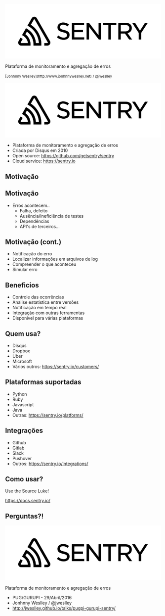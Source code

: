 <!-- .slide: data-background="images/sentry-pattern.png" data-background-repeat="repeat" data-background-transition="zoom" data-background-color="white" data-background-size="200px" -->
![Sentry logo](images/sentry-logo.png) <!-- .element: height="100" -->

Plataforma de monitoramento e agregação de erros

<small>
[Jonhnny Weslley](http://www.jonhnnyweslley.net) / @jweslley
</small>



<!-- .slide: data-background="images/sentry-pattern.png" data-background-repeat="repeat" data-background-color="white" data-background-size="200px" -->
![Sentry logo](images/sentry-logo.png) <!-- .element: height="100" -->

- Plataforma de monitoramento e agregação de erros
- Criada por Disqus em 2010
- Open source: https://github.com/getsentry/sentry
- Cloud service: https://sentry.io



<!-- .slide: data-background="images/sentry-pattern.png" data-background-repeat="repeat" data-background-color="white" data-background-size="200px" -->
## Motivação



<!-- .slide: data-background="images/houston.gif" data-background-color="white" -->



<!-- .slide: data-background="images/sentry-pattern.png" data-background-repeat="repeat" data-background-color="white" data-background-size="200px" -->
## Motivação

- Erros acontecem..
  - Falha, defeito
  - Ausência/ineficiência de testes
  - Dependências
  - API's de terceiros...



<!-- .slide: data-background="images/sentry-pattern.png" data-background-repeat="repeat" data-background-color="white" data-background-size="200px" -->
## Motivação (cont.)

- Notificação do erro
- Localizar informações em arquivos de log
- Compreender o que aconteceu
- Simular erro



<!-- .slide: data-background="images/sentry-pattern.png" data-background-repeat="repeat" data-background-color="white" data-background-size="200px" -->
## Beneficios

- Controle das ocorrências
- Analise estatistica entre versões
- Notificação em tempo real
- Integração com outras ferramentas
- Disponivel para várias plataformas



<!-- .slide: data-background="images/sentry-pattern.png" data-background-repeat="repeat" data-background-color="white" data-background-size="200px" -->
## Quem usa?

- Disqus
- Dropbox
- Uber
- Microsoft
- Vários outros: https://sentry.io/customers/



<!-- .slide: data-background="images/sentry-pattern.png" data-background-repeat="repeat" data-background-color="white" data-background-size="200px" -->
## Plataformas suportadas

- Python
- Ruby
- Javascript
- Java
- Outras: https://sentry.io/platforms/



<!-- .slide: data-background="images/sentry-pattern.png" data-background-repeat="repeat" data-background-color="white" data-background-size="200px" -->
## Integrações

- Github
- Gitlab
- Slack
- Pushover
- Outros: https://sentry.io/integrations/



<!-- .slide: data-background="images/sentry-pattern.png" data-background-repeat="repeat" data-background-color="white" data-background-size="200px" -->
## Como usar?

Use the Source Luke! <!-- .element: class="fragment" data-fragment-index="1" data-autoslide="1000" -->

https://docs.sentry.io/ <!-- .element: class="fragment" data-fragment-index="2" -->



<!-- .slide: data-background="#b5533c" -->
## Perguntas?!



<!-- .slide: data-background="images/sentry-pattern.png" data-background-repeat="repeat" data-background-color="white" data-background-size="200px" -->
![Sentry logo](images/sentry-logo.png) <!-- .element: height="100" -->

Plataforma de monitoramento e agregação de erros

- PUG/GURUPI - 29/Abril/2016
- Jonhnny Weslley / @jweslley
- http://jweslley.github.io/talks/pugpi-gurupi-sentry/
